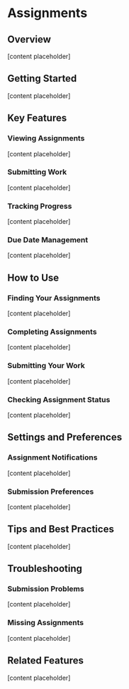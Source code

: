 # Assignments

## Overview

[content placeholder]

## Getting Started

[content placeholder]

## Key Features

### Viewing Assignments

[content placeholder]

### Submitting Work

[content placeholder]

### Tracking Progress

[content placeholder]

### Due Date Management

[content placeholder]

## How to Use

### Finding Your Assignments

[content placeholder]

### Completing Assignments

[content placeholder]

### Submitting Your Work

[content placeholder]

### Checking Assignment Status

[content placeholder]

## Settings and Preferences

### Assignment Notifications

[content placeholder]

### Submission Preferences

[content placeholder]

## Tips and Best Practices

[content placeholder]

## Troubleshooting

### Submission Problems

[content placeholder]

### Missing Assignments

[content placeholder]

## Related Features

[content placeholder]